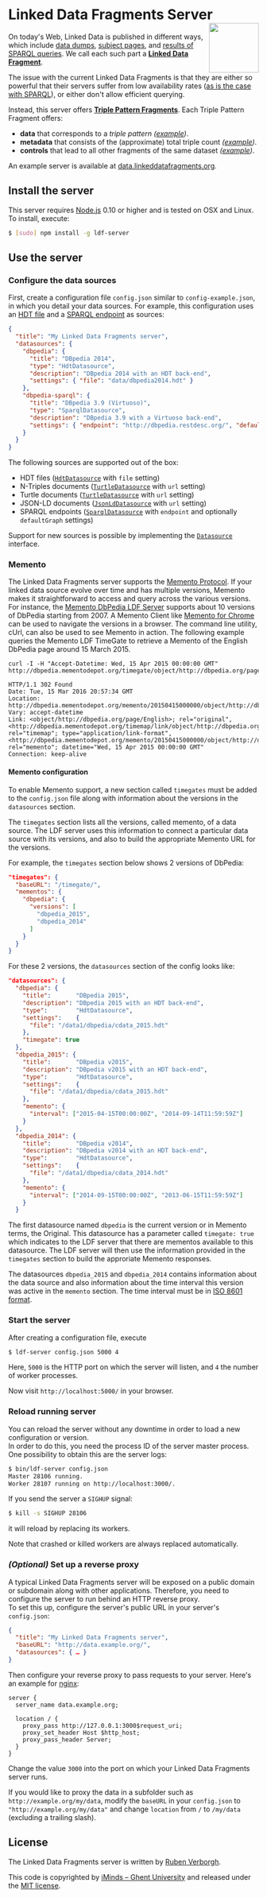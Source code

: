 # Linked Data Fragments Server <img src="http://linkeddatafragments.org/images/logo.svg" width="100" align="right" alt="" />
On today's Web, Linked Data is published in different ways,
which include [data dumps](http://downloads.dbpedia.org/3.9/en/),
[subject pages](http://dbpedia.org/page/Linked_data),
and [results of SPARQL queries](http://dbpedia.org/sparql?default-graph-uri=http%3A%2F%2Fdbpedia.org&query=CONSTRUCT+%7B+%3Fp+a+dbpedia-owl%3AArtist+%7D%0D%0AWHERE+%7B+%3Fp+a+dbpedia-owl%3AArtist+%7D&format=text%2Fturtle).
We call each such part a [**Linked Data Fragment**](http://linkeddatafragments.org/).

The issue with the current Linked Data Fragments
is that they are either so powerful that their servers suffer from low availability rates
([as is the case with SPARQL](http://sw.deri.org/~aidanh/docs/epmonitorISWC.pdf)),
or either don't allow efficient querying.

Instead, this server offers **[Triple Pattern Fragments](http://www.hydra-cg.com/spec/latest/triple-pattern-fragments/)**.
Each Triple Pattern Fragment offers:

- **data** that corresponds to a _triple pattern_
  _([example](http://data.linkeddatafragments.org/dbpedia?subject=&predicate=rdf%3Atype&object=dbpedia-owl%3ARestaurant))_.
- **metadata** that consists of the (approximate) total triple count
  _([example](http://data.linkeddatafragments.org/dbpedia?subject=&predicate=rdf%3Atype&object=))_.
- **controls** that lead to all other fragments of the same dataset
  _([example](http://data.linkeddatafragments.org/dbpedia?subject=&predicate=&object=%22John%22%40en))_.

An example server is available at [data.linkeddatafragments.org](http://data.linkeddatafragments.org/).


## Install the server

This server requires [Node.js](http://nodejs.org/) 0.10 or higher
and is tested on OSX and Linux.
To install, execute:
```bash
$ [sudo] npm install -g ldf-server
```


## Use the server

### Configure the data sources

First, create a configuration file `config.json` similar to `config-example.json`,
in which you detail your data sources.
For example, this configuration uses an [HDT file](http://www.rdfhdt.org/)
and a [SPARQL endpoint](http://www.w3.org/TR/sparql11-protocol/) as sources:
```json
{
  "title": "My Linked Data Fragments server",
  "datasources": {
    "dbpedia": {
      "title": "DBpedia 2014",
      "type": "HdtDatasource",
      "description": "DBpedia 2014 with an HDT back-end",
      "settings": { "file": "data/dbpedia2014.hdt" }
    },
    "dbpedia-sparql": {
      "title": "DBpedia 3.9 (Virtuoso)",
      "type": "SparqlDatasource",
      "description": "DBpedia 3.9 with a Virtuoso back-end",
      "settings": { "endpoint": "http://dbpedia.restdesc.org/", "defaultGraph": "http://dbpedia.org" }
    }
  }
}
```

The following sources are supported out of the box:
- HDT files ([`HdtDatasource`](https://github.com/LinkedDataFragments/Server.js/blob/master/lib/datasources/HdtDatasource.js) with `file` setting)
- N-Triples documents ([`TurtleDatasource`](https://github.com/LinkedDataFragments/Server.js/blob/master/lib/datasources/TurtleDatasource.js) with `url` setting)
- Turtle documents ([`TurtleDatasource`](https://github.com/LinkedDataFragments/Server.js/blob/master/lib/datasources/TurtleDatasource.js) with `url` setting)
- JSON-LD documents ([`JsonLdDatasource`](https://github.com/LinkedDataFragments/Server.js/blob/master/lib/datasources/JsonLdDatasource.js) with `url` setting)
- SPARQL endpoints ([`SparqlDatasource`](https://github.com/LinkedDataFragments/Server.js/blob/master/lib/datasources/SparqlDatasource.js) with `endpoint` and optionally `defaultGraph` settings)

Support for new sources is possible by implementing the [`Datasource`](https://github.com/LinkedDataFragments/Server.js/blob/master/lib/datasources/Datasource.js) interface.

### Memento
The Linked Data Fragments server supports the [Memento Protocol](http://mementoweb.org/about/). If your linked data source evolve over time and has multiple versions, Memento makes it straightforward to access and query across the various versions. For instance, the [Memento DbPedia LDF Server](http://fragments.mementodepot.org/) supports about 10 versions of DbPedia starting from 2007. A Memento Client like [Memento for Chrome](http://bit.ly/memento-for-chrome) can be used to navigate the versions in a browser. The command line utility, cUrl, can also be used to see Memento in action. The following example queries the Memento LDF TimeGate to retrieve a Memento of the English DbPedia page around 15 March 2015.

```
curl -I -H "Accept-Datetime: Wed, 15 Apr 2015 00:00:00 GMT" http://dbpedia.mementodepot.org/timegate/object/http://dbpedia.org/page/English

HTTP/1.1 302 Found
Date: Tue, 15 Mar 2016 20:57:34 GMT
Location: http://dbpedia.mementodepot.org/memento/20150415000000/object/http://dbpedia.org/page/English
Vary: accept-datetime
Link: <object/http://dbpedia.org/page/English>; rel="original",<http://dbpedia.mementodepot.org/timemap/link/object/http://dbpedia.org/page/English>; rel="timemap"; type="application/link-format",<http://dbpedia.mementodepot.org/memento/20150415000000/object/http://dbpedia.org/page/English>; rel="memento"; datetime="Wed, 15 Apr 2015 00:00:00 GMT"
Connection: keep-alive
```

#### Memento configuration
To enable Memento support, a new section called `timegates` must be added to the `config.json` file along with information about the versions in the `datasources` section. 

The `timegates` section lists all the versions, called memento, of a data source. The LDF server uses this information to connect a particular data source with its versions, and also to build the appropriate Memento URL for the versions.

For example, the `timegates` section below shows 2 versions of DbPedia:
```json
"timegates": {
  "baseURL": "/timegate/",
  "mementos": {
    "dbpedia": {
      "versions": [
        "dbpedia_2015",
        "dbpedia_2014"
      ]
    }
  }
}
```

For these 2 versions, the `datasources` section of the config looks like:
```json
"datasources": {
  "dbpedia": {
    "title":       "DBpedia 2015",
    "description": "DBpedia 2015 with an HDT back-end",
    "type":        "HdtDatasource",
    "settings":    {
      "file": "/data1/dbpedia/cdata_2015.hdt"
    },
    "timegate": true
  },
  "dbpedia_2015": {
    "title":       "DBpedia v2015",
    "description": "DBpedia v2015 with an HDT back-end",
    "type":        "HdtDatasource",
    "settings":    {
      "file": "/data1/dbpedia/cdata_2015.hdt"
    },
    "memento": {
      "interval": ["2015-04-15T00:00:00Z", "2014-09-14T11:59:59Z"]
    }
  },
  "dbpedia_2014": {
    "title":       "DBpedia v2014",
    "description": "DBpedia v2014 with an HDT back-end",
    "type":        "HdtDatasource",
    "settings":    {
      "file": "/data1/dbpedia/cdata_2014.hdt"
    },
    "memento": {
      "interval": ["2014-09-15T00:00:00Z", "2013-06-15T11:59:59Z"]
    }
  }
```

The first datasource named `dbpedia` is the current version or in Memento terms, the Original. This datasource has a parameter called `timegate: true` which indicates to the LDF server that there are mementos available to this datasource. The LDF server will then use the information provided in the `timegates` section to build the approriate Memento responses.

The datasources `dbpedia_2015` and `dbpedia_2014` contains information about the data source and also information about the time interval this version was active in the `memento` section. The time interval must be in [ISO 8601 format](https://en.wikipedia.org/wiki/ISO_8601). 

### Start the server

After creating a configuration file, execute
```bash
$ ldf-server config.json 5000 4
```
Here, `5000` is the HTTP port on which the server will listen,
and `4` the number of worker processes.

Now visit `http://localhost:5000/` in your browser.

### Reload running server

You can reload the server without any downtime
in order to load a new configuration or version.
<br>
In order to do this, you need the process ID of the server master process.
<br>
One possibility to obtain this are the server logs:
```bash
$ bin/ldf-server config.json
Master 28106 running.
Worker 28107 running on http://localhost:3000/.
```

If you send the server a `SIGHUP` signal:
```bash
$ kill -s SIGHUP 28106
```
it will reload by replacing its workers.

Note that crashed or killed workers are always replaced automatically.

### _(Optional)_ Set up a reverse proxy

A typical Linked Data Fragments server will be exposed
on a public domain or subdomain along with other applications.
Therefore, you need to configure the server to run behind an HTTP reverse proxy.
<br>
To set this up, configure the server's public URL in your server's `config.json`:
```json
{
  "title": "My Linked Data Fragments server",
  "baseURL": "http://data.example.org/",
  "datasources": { … }
}
```
Then configure your reverse proxy to pass requests to your server.
Here's an example for [nginx](http://nginx.org/):
```nginx
server {
  server_name data.example.org;

  location / {
    proxy_pass http://127.0.0.1:3000$request_uri;
    proxy_set_header Host $http_host;
    proxy_pass_header Server;
  }
}
```
Change the value `3000` into the port on which your Linked Data Fragments server runs.

If you would like to proxy the data in a subfolder such as `http://example.org/my/data`,
modify the `baseURL` in your `config.json` to `"http://example.org/my/data"`
and change `location` from `/` to `/my/data` (excluding a trailing slash).

## License
The Linked Data Fragments server is written by [Ruben Verborgh](http://ruben.verborgh.org/).

This code is copyrighted by [iMinds – Ghent University](http://mmlab.be/)
and released under the [MIT license](http://opensource.org/licenses/MIT).
